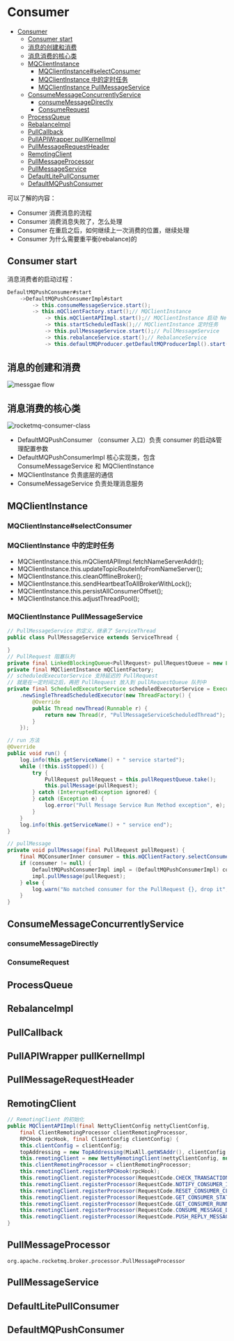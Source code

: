 # Consumer

- [Consumer](#consumer)
  - [Consumer start](#consumer-start)
  - [消息的创建和消费](#消息的创建和消费)
  - [消息消费的核心类](#消息消费的核心类)
  - [MQClientInstance](#mqclientinstance)
    - [MQClientInstance#selectConsumer](#mqclientinstanceselectconsumer)
    - [MQClientInstance 中的定时任务](#mqclientinstance-中的定时任务)
    - [MQClientInstance PullMessageService](#mqclientinstance-pullmessageservice)
  - [ConsumeMessageConcurrentlyService](#consumemessageconcurrentlyservice)
    - [consumeMessageDirectly](#consumemessagedirectly)
    - [ConsumeRequest](#consumerequest)
  - [ProcessQueue](#processqueue)
  - [RebalanceImpl](#rebalanceimpl)
  - [PullCallback](#pullcallback)
  - [PullAPIWrapper pullKernelImpl](#pullapiwrapper-pullkernelimpl)
  - [PullMessageRequestHeader](#pullmessagerequestheader)
  - [RemotingClient](#remotingclient)
  - [PullMessageProcessor](#pullmessageprocessor)
  - [PullMessageService](#pullmessageservice)
  - [DefaultLitePullConsumer](#defaultlitepullconsumer)
  - [DefaultMQPushConsumer](#defaultmqpushconsumer)

可以了解的内容：

- Consumer 消费消息的流程
- Consumer 消费消息失败了，怎么处理
- Consumer 在重启之后，如何继续上一次消费的位置，继续处理
- Consumer 为什么需要重平衡(rebalance)的

## Consumer start

消息消费者的启动过程：

```java
DefaultMQPushConsumer#start
    ->DefaultMQPushConsumerImpl#start
        -> this.consumeMessageService.start();
        -> this.mQClientFactory.start();// MQClientInstance
            -> this.mQClientAPIImpl.start();// MQClientInstance 启动 Netty client
            -> this.startScheduledTask();// MQClientInstance 定时任务
            -> this.pullMessageService.start();// PullMessageService 
            -> this.rebalanceService.start();// RebalanceService
            -> this.defaultMQProducer.getDefaultMQProducerImpl().start(false);
```

## 消息的创建和消费

![messgae flow](images/rocketmq-consumer-create-consumer.png)

## 消息消费的核心类

![rocketmq-consumer-class](./images/rocketmq-consumer.png)

- DefaultMQPushConsumer （consumer 入口）负责 consumer 的启动&管理配置参数
- DefaultMQPushConsumerImpl 核心实现类，包含 ConsumeMessageService 和 MQClientInstance
- MQClientInstance 负责底层的通信
- ConsumeMessageService 负责处理消息服务

## MQClientInstance

### MQClientInstance#selectConsumer

### MQClientInstance 中的定时任务

- MQClientInstance.this.mQClientAPIImpl.fetchNameServerAddr();
- MQClientInstance.this.updateTopicRouteInfoFromNameServer();
- MQClientInstance.this.cleanOfflineBroker();
- MQClientInstance.this.sendHeartbeatToAllBrokerWithLock();
- MQClientInstance.this.persistAllConsumerOffset();
- MQClientInstance.this.adjustThreadPool();

### MQClientInstance PullMessageService

```java
// PullMessageService 的定义，继承了 ServiceThread
public class PullMessageService extends ServiceThread {

}
// PullRequest 阻塞队列
private final LinkedBlockingQueue<PullRequest> pullRequestQueue = new LinkedBlockingQueue<PullRequest>();
private final MQClientInstance mQClientFactory;
// scheduledExecutorService 支持延迟的 PullRequest 
// 就是在一定时间之后，再把 PullRequest 放入到 pullRequestQueue 队列中
private final ScheduledExecutorService scheduledExecutorService = Executors
    .newSingleThreadScheduledExecutor(new ThreadFactory() {
        @Override
        public Thread newThread(Runnable r) {
            return new Thread(r, "PullMessageServiceScheduledThread");
        }
    });

// run 方法
@Override
public void run() {
    log.info(this.getServiceName() + " service started");
    while (!this.isStopped()) {
        try {
            PullRequest pullRequest = this.pullRequestQueue.take();
            this.pullMessage(pullRequest);
        } catch (InterruptedException ignored) {
        } catch (Exception e) {
            log.error("Pull Message Service Run Method exception", e);
        }
    }
    log.info(this.getServiceName() + " service end");
}

// pullMessage
private void pullMessage(final PullRequest pullRequest) {
    final MQConsumerInner consumer = this.mQClientFactory.selectConsumer(pullRequest.getConsumerGroup());
    if (consumer != null) {
        DefaultMQPushConsumerImpl impl = (DefaultMQPushConsumerImpl) consumer;
        impl.pullMessage(pullRequest);
    } else {
        log.warn("No matched consumer for the PullRequest {}, drop it", pullRequest);
    }
}
```

## ConsumeMessageConcurrentlyService

### consumeMessageDirectly

### ConsumeRequest

## ProcessQueue

## RebalanceImpl

## PullCallback

## PullAPIWrapper pullKernelImpl

## PullMessageRequestHeader

## RemotingClient

```java
// RemotingClient 的初始化
public MQClientAPIImpl(final NettyClientConfig nettyClientConfig,
    final ClientRemotingProcessor clientRemotingProcessor,
    RPCHook rpcHook, final ClientConfig clientConfig) {
    this.clientConfig = clientConfig;
    topAddressing = new TopAddressing(MixAll.getWSAddr(), clientConfig.getUnitName());
    this.remotingClient = new NettyRemotingClient(nettyClientConfig, null);
    this.clientRemotingProcessor = clientRemotingProcessor;
    this.remotingClient.registerRPCHook(rpcHook);
    this.remotingClient.registerProcessor(RequestCode.CHECK_TRANSACTION_STATE, this.clientRemotingProcessor, null);
    this.remotingClient.registerProcessor(RequestCode.NOTIFY_CONSUMER_IDS_CHANGED, this.clientRemotingProcessor, null);
    this.remotingClient.registerProcessor(RequestCode.RESET_CONSUMER_CLIENT_OFFSET, this.clientRemotingProcessor, null);
    this.remotingClient.registerProcessor(RequestCode.GET_CONSUMER_STATUS_FROM_CLIENT, this.clientRemotingProcessor, null);
    this.remotingClient.registerProcessor(RequestCode.GET_CONSUMER_RUNNING_INFO, this.clientRemotingProcessor, null);
    this.remotingClient.registerProcessor(RequestCode.CONSUME_MESSAGE_DIRECTLY, this.clientRemotingProcessor, null);
    this.remotingClient.registerProcessor(RequestCode.PUSH_REPLY_MESSAGE_TO_CLIENT, this.clientRemotingProcessor, null);
}
```

## PullMessageProcessor

`org.apache.rocketmq.broker.processor.PullMessageProcessor`

## PullMessageService

## DefaultLitePullConsumer

## DefaultMQPushConsumer
